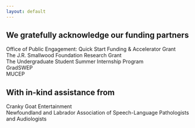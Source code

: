 ```yaml
---
layout: default
---
```

<h2>We gratefully acknowledge our funding partners</h2>

Office of Public Engagement: Quick Start Funding & Accelerator Grant<br>
The J.R. Smallwood Foundation Research Grant<br>
The Undergraduate Student Summer Internship Program<br>
GradSWEP<br>
MUCEP<br>

<h2>With in-kind assistance from</h2>
Cranky Goat Entertainment<br>
Newfoundland and Labrador Association of Speech-Language Pathologists and Audiologists<br>

